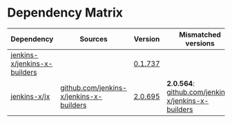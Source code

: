 # Dependency Matrix

Dependency | Sources | Version | Mismatched versions
---------- | ------- | ------- | -------------------
[jenkins-x/jenkins-x-builders](https://github.com/jenkins-x/jenkins-x-builders.git) |  | [0.1.737]() | 
[jenkins-x/jx](https://github.com/jenkins-x/jx.git) | [github.com/jenkins-x/jenkins-x-builders](https://github.com/jenkins-x/jenkins-x-builders) | [2.0.695](https://github.com/jenkins-x/jx/releases/tag/v2.0.695) | **2.0.564**: [github.com/jenkins-x/jenkins-x-builders](https://github.com/jenkins-x/jenkins-x-builders)
